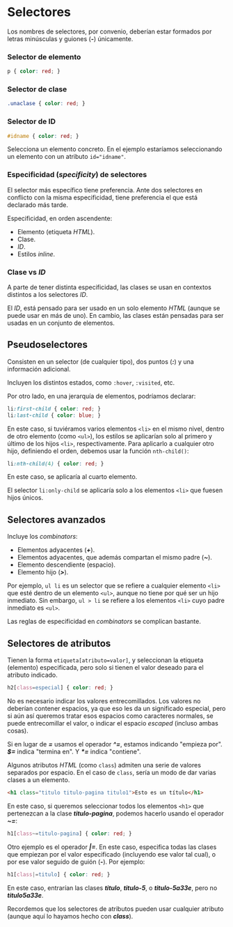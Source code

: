 # Selectores

Los nombres de selectores, por convenio, deberían estar formados por letras minúsculas y guiones (***-***) únicamente.

### Selector de elemento

```css
p { color: red; }
```

### Selector de clase

```css
.unaclase { color: red; }
```

### Selector de ID

```css
#idname { color: red; }
```

Selecciona un elemento concreto. En el ejemplo estaríamos seleccionando un elemento con un atributo `id="idname"`.

### Especificidad (*specificity*) de selectores

El selector más específico tiene preferencia. Ante dos selectores en conflicto con la misma especificidad, tiene preferencia el que está declarado más tarde.

Especificidad, en orden ascendente:
- Elemento (etiqueta *HTML*).
- Clase.
- *ID*.
- Estilos *inline*.

### Clase vs *ID*

A parte de tener distinta especificidad, las clases se usan en contextos distintos a los selectores *ID*.

El *ID*, está pensado para ser usado en un solo elemento *HTML* (aunque se puede usar en más de uno). En cambio, las clases están pensadas para ser usadas en un conjunto de elementos.

## Pseudoselectores

Consisten en un selector (de cualquier tipo), dos puntos (***:***) y una información adicional.

Incluyen los distintos estados, como `:hover`, `:visited`, etc.

Por otro lado, en una jerarquía de elementos, podríamos declarar:

```css
li:first-child { color: red; }
li:last-child { color: blue; }
```

En este caso, si tuviéramos varios elementos `<li>` en el mismo nivel, dentro de otro elemento (como `<ul>`), los estilos se aplicarían solo al primero y último de los hijos `<li>`, respectivamente. Para aplicarlo a cualquier otro hijo, definiendo el orden, debemos usar la función `nth-child()`:

```css
li:nth-child(4) { color: red; }
```

En este caso, se aplicaría al cuarto elemento.

El selector `li:only-child` se aplicaría solo a los elementos `<li>` que fuesen hijos únicos.

## Selectores avanzados

Incluye los *combinators*:
- Elementos adyacentes (***+***).
- Elementos adyacentes, que además compartan el mismo padre (***~***).
- Elemento descendiente (espacio).
- Elemento hijo (***>***).

Por ejemplo, `ul li` es un selector que se refiere a cualquier elemento `<li>` que esté dentro de un elemento `<ul>`, aunque no tiene por qué ser un hijo inmediato. Sin embargo, `ul > li` se refiere a los elementos `<li>` cuyo padre inmediato es `<ul>`.

Las reglas de especificidad en *combinators* se complican bastante.

## Selectores de atributos

Tienen la forma `etiqueta[atributo=valor]`, y seleccionan la etiqueta (elemento) especificada, pero solo si tienen el valor deseado para el atributo indicado.

```css
h2[class=especial] { color: red; }
```

No es necesario indicar los valores entrecomillados. Los valores no deberían contener espacios, ya que eso les da un significado especial, pero si aún así queremos tratar esos espacios como caracteres normales, se puede entrecomillar el valor, o indicar el espacio *escaped* (incluso ambas cosas).

Si en lugar de ***=*** usamos el operador ***^=***, estamos indicando "empieza por". ***\$=*** indica "termina en". Y ***\*=*** indica "contiene".

Algunos atributos *HTML* (como `class`) admiten una serie de valores separados por espacio. En el caso de `class`, sería un modo de dar varias clases a un elemento.

```html
<h1 class="titulo titulo-pagina titulo1">Esto es un título</h1>
```

En este caso, si queremos seleccionar todos los elementos `<h1>` que pertenezcan a la clase ***titulo-pagina***, podemos hacerlo usando el operador ***~=***:

```css
h1[class~=titulo-pagina] { color: red; }
```

Otro ejemplo es el operador ***|=***. En este caso, especifica todas las clases que empiezan por el valor especificado (incluyendo ese valor tal cual), o por ese valor seguido de guión (***-***). Por ejemplo:

```css
h1[class|=titulo] { color: red; }
```

En este caso, entrarían las clases ***titulo***, ***titulo-5***, o ***titulo-5a33e***, pero no ***titulo5a33e***.

Recordemos que los selectores de atributos pueden usar cualquier atributo (aunque aquí lo hayamos hecho con ***class***).

